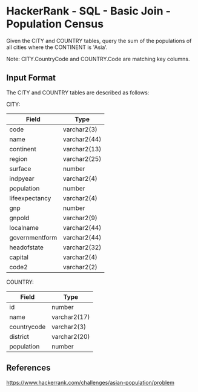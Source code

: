 # HackerRank - SQL - Basic Join - Population Census

Given the CITY and COUNTRY tables, query the sum of the populations of 
all cities where the CONTINENT is 'Asia'.

Note: CITY.CountryCode and COUNTRY.Code are matching key columns.

## Input Format

The CITY and COUNTRY tables are described as follows:

CITY:

| Field          | Type         |
|----------------|--------------|
| code           | varchar2(3)  |
| name           | varchar2(44) |
| continent      | varchar2(13) |
| region         | varchar2(25) |
| surface        | number       |
| indpyear       | varchar2(4)  |
| population     | number       |
| lifeexpectancy | varchar2(4)  |
| gnp            | number       |
| gnpold         | varchar2(9)  |
| localname      | varchar2(44) |
| governmentform | varchar2(44) |
| headofstate    | varchar2(32) |
| capital        | varchar2(4)  |
| code2          | varchar2(2)  |


COUNTRY:

| Field       | Type         |
|-------------|--------------|
| id          | number       |
| name        | varchar2(17) |
| countrycode | varchar2(3)  |
| district    | varchar2(20) |
| population  | number       |


## References
https://www.hackerrank.com/challenges/asian-population/problem